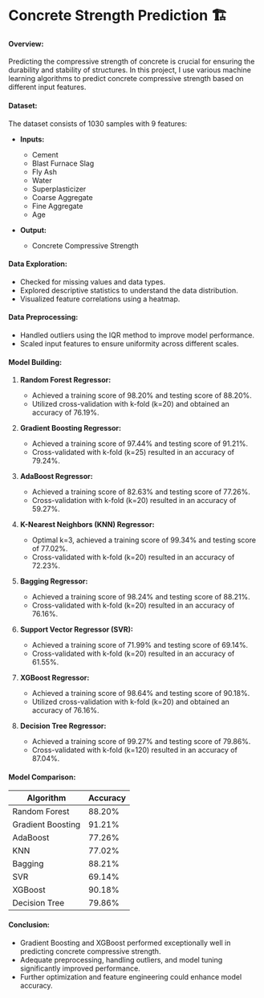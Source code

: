 # Concrete Strength Prediction 🏗️

#### Overview:
Predicting the compressive strength of concrete is crucial for ensuring the durability and stability of structures. In this project, I use various machine learning algorithms to predict concrete compressive strength based on different input features.

#### Dataset:
The dataset consists of 1030 samples with 9 features:

- **Inputs:**
  - Cement
  - Blast Furnace Slag
  - Fly Ash
  - Water
  - Superplasticizer
  - Coarse Aggregate
  - Fine Aggregate
  - Age

- **Output:**
  - Concrete Compressive Strength

#### Data Exploration:
- Checked for missing values and data types.
- Explored descriptive statistics to understand the data distribution.
- Visualized feature correlations using a heatmap.

#### Data Preprocessing:
- Handled outliers using the IQR method to improve model performance.
- Scaled input features to ensure uniformity across different scales.

#### Model Building:
1. **Random Forest Regressor:**
   - Achieved a training score of 98.20% and testing score of 88.20%.
   - Utilized cross-validation with k-fold (k=20) and obtained an accuracy of 76.19%.

2. **Gradient Boosting Regressor:**
   - Achieved a training score of 97.44% and testing score of 91.21%.
   - Cross-validated with k-fold (k=25) resulted in an accuracy of 79.24%.

3. **AdaBoost Regressor:**
   - Achieved a training score of 82.63% and testing score of 77.26%.
   - Cross-validation with k-fold (k=20) resulted in an accuracy of 59.27%.

4. **K-Nearest Neighbors (KNN) Regressor:**
   - Optimal k=3, achieved a training score of 99.34% and testing score of 77.02%.
   - Cross-validated with k-fold (k=20) resulted in an accuracy of 72.23%.

5. **Bagging Regressor:**
   - Achieved a training score of 98.24% and testing score of 88.21%.
   - Cross-validated with k-fold (k=20) resulted in an accuracy of 76.16%.

6. **Support Vector Regressor (SVR):**
   - Achieved a training score of 71.99% and testing score of 69.14%.
   - Cross-validated with k-fold (k=20) resulted in an accuracy of 61.55%.

7. **XGBoost Regressor:**
   - Achieved a training score of 98.64% and testing score of 90.18%.
   - Utilized cross-validation with k-fold (k=20) and obtained an accuracy of 76.16%.

8. **Decision Tree Regressor:**
   - Achieved a training score of 99.27% and testing score of 79.86%.
   - Cross-validated with k-fold (k=120) resulted in an accuracy of 87.04%.

#### Model Comparison:
| Algorithm                  | Accuracy |
|----------------------------|----------|
| Random Forest              | 88.20%   |
| Gradient Boosting           | 91.21%   |
| AdaBoost                   | 77.26%   |
| KNN                        | 77.02%   |
| Bagging                    | 88.21%   |
| SVR                        | 69.14%   |
| XGBoost                    | 90.18%   |
| Decision Tree              | 79.86%   |

#### Conclusion:
- Gradient Boosting and XGBoost performed exceptionally well in predicting concrete compressive strength.
- Adequate preprocessing, handling outliers, and model tuning significantly improved performance.
- Further optimization and feature engineering could enhance model accuracy.

